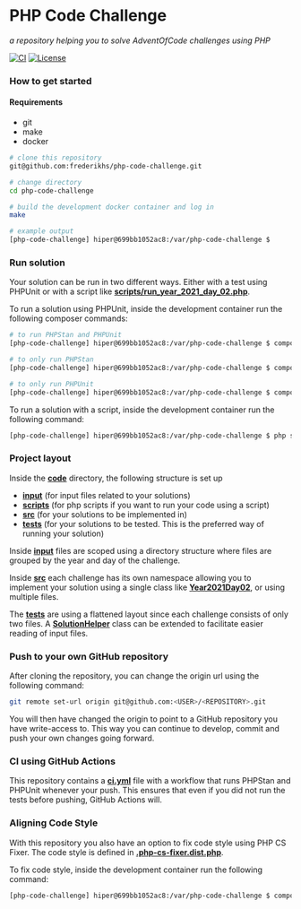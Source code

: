 # PHP Code Challenge

*a repository helping you to solve AdventOfCode challenges using PHP*

[![CI](https://github.com/frederikhs/php-code-challenge/actions/workflows/ci.yml/badge.svg?branch=main)](https://github.com/frederikhs/php-code-challenge/actions/workflows/ci.yml)
[![License](https://img.shields.io/github/license/frederikhs/php-code-challenge)](LICENSE)

### How to get started

#### Requirements
- git
- make
- docker

```bash
# clone this repository
git@github.com:frederikhs/php-code-challenge.git

# change directory
cd php-code-challenge

# build the development docker container and log in
make

# example output
[php-code-challenge] hiper@699bb1052ac8:/var/php-code-challenge $
```

### Run solution
Your solution can be run in two different ways. Either with a test using PHPUnit or with a script like [**scripts/run_year_2021_day_02.php**](code/scripts/run_year_2021_day_02.php).

To run a solution using PHPUnit, inside the development container run the following composer commands:

```bash
# to run PHPStan and PHPUnit
[php-code-challenge] hiper@699bb1052ac8:/var/php-code-challenge $ composer test

# to only run PHPStan
[php-code-challenge] hiper@699bb1052ac8:/var/php-code-challenge $ composer phpstan

# to only run PHPUnit
[php-code-challenge] hiper@699bb1052ac8:/var/php-code-challenge $ composer phpunit
```

To run a solution with a script, inside the development container run the following command:

```bash
[php-code-challenge] hiper@699bb1052ac8:/var/php-code-challenge $ php scripts/run_year_2021_day_02.php 
```

### Project layout

Inside the [**code**](code) directory, the following structure is set up
- [**input**](code/input) (for input files related to your solutions)
- [**scripts**](code/scripts) (for php scripts if you want to run your code using a script)
- [**src**](code/src) (for your solutions to be implemented in)
- [**tests**](code/tests) (for your solutions to be tested. This is the preferred way of running your solution)

Inside [**input**](code/input) files are scoped using a directory structure where files are grouped by the year and day of the challenge.

Inside [**src**](code/src) each challenge has its own namespace allowing you to implement your solution using a single class like [**Year2021Day02**](code/src/Year2021Day02/Solution.php), or using multiple files.

The [**tests**](code/tests) are using a flattened layout since each challenge consists of only two files. A [**SolutionHelper**](code/tests/lib/SolutionHelper.php) class can be extended to facilitate easier reading of input files. 

### Push to your own GitHub repository

After cloning the repository, you can change the origin url using the following command:

```bash
git remote set-url origin git@github.com:<USER>/<REPOSITORY>.git
```

You will then have changed the origin to point to a GitHub repository you have write-access to. This way you can continue to develop, commit and push your own changes going forward.

### CI using GitHub Actions

This repository contains a [**ci.yml**](.github/workflows/ci.yml) file with a workflow that runs PHPStan and PHPUnit whenever your push. This ensures that even if you did not run the tests before pushing, GitHub Actions will.

### Aligning Code Style

With this repository you also have an option to fix code style using PHP CS Fixer. The code style is defined in [**.php-cs-fixer.dist.php**](code/.php-cs-fixer.dist.php).

To fix code style, inside the development container run the following command:

```bash
[php-code-challenge] hiper@699bb1052ac8:/var/php-code-challenge $ composer fix
```
